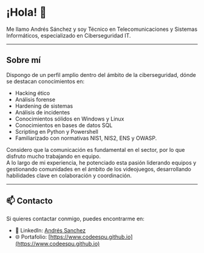 # ¡Hola! 👋
Me llamo Andrés Sánchez y soy Técnico en Telecomunicaciones y Sistemas Informáticos, especializado en Ciberseguridad IT.

---

## Sobre mí
Dispongo de un perfil amplio dentro del ámbito de la ciberseguridad, dónde se destacan conocimientos en:
- Hacking ético
- Análisis forense
- Hardening de sistemas
- Análisis de incidentes
- Conocimientos sólidos en Windows y Linux
- Conocimientos en bases de datos SQL
- Scripting en Python y Powershell  
- Familiarizado con normativas NIS1, NIS2, ENS y OWASP.  

Considero que la comunicación es fundamental en el sector, por lo que disfruto mucho trabajando en equipo.  
A lo largo de mi experiencia, he potenciado esta pasión liderando equipos y gestionando comunidades en el ámbito de los videojuegos, desarrollando habilidades clave en colaboración y coordinación.

---

## 📫 Contacto
Si quieres contactar conmigo, puedes encontrarme en:
- 🔗 LinkedIn: [Andrés Sanchez](https://www.linkedin.com/in/andres-s%C3%A1nchez-garc%C3%ADa/)
- 🌐 Portafolio: [https://www.codeespu.github.io](https://www.codeespu.github.io)  

